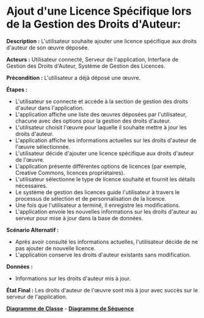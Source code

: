 # Ajout d'une Licence Spécifique lors de la Gestion des Droits d'Auteur:

  **Description :** L'utilisateur souhaite ajouter une licence spécifique aux droits d'auteur de son œuvre déposée.

  **Acteurs :** Utilisateur connecté, Serveur de l'application, Interface de Gestion des Droits d'Auteur, Système de Gestion des Licences.

  **Précondition :** L'utilisateur a déjà déposé une œuvre.

  **Étapes :**

  - L'utilisateur se connecte et accède à la section de gestion des droits d'auteur dans l'application.
  - L'application affiche une liste des œuvres déposées par l'utilisateur, chacune avec des options pour la gestion des droits d'auteur.
  - L'utilisateur choisit l'œuvre pour laquelle il souhaite mettre à jour les droits d'auteur.
  - L'application affiche les informations actuelles sur les droits d'auteur de l'œuvre sélectionnée.
  - L'utilisateur décide d'ajouter une licence spécifique aux droits d'auteur de l'œuvre.
  - L'application présente différentes options de licences (par exemple, Creative Commons, licences propriétaires).
  - L'utilisateur sélectionne le type de licence souhaité et fournit les détails nécessaires.
  - Le système de gestion des licences guide l'utilisateur à travers le processus de sélection et de personnalisation de la licence.
  - Une fois que l'utilisateur a terminé, il enregistre les modifications.
  - L'application envoie les nouvelles informations sur les droits d'auteur au serveur pour mise à jour dans la base de données.

  **Scénario Alternatif :**
  - Après avoir consulté les informations actuelles, l'utilisateur décide de ne pas ajouter de nouvelle licence.
  - L'application conserve les droits d'auteur existants sans modification.

  **Données :**
  - Informations sur les droits d'auteur mis à jour.

  **État Final :** Les droits d'auteur de l'œuvre sont mis à jour avec succès sur le serveur de l'application.

[**Diagramme de Classe**](../Diagramme/sc9_c.jpg) - [**Diagramme de Séquence**](../Diagramme/sc9_sq.jpg) 
